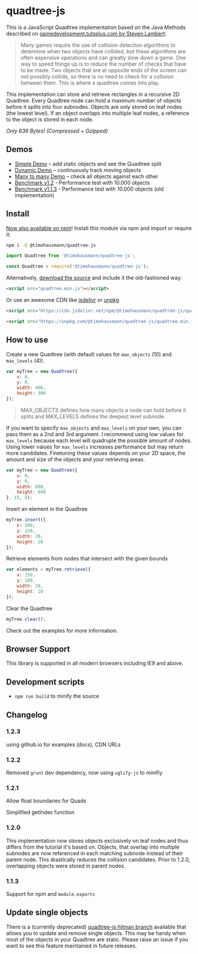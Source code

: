 # quadtree-js

This is a JavaScript Quadtree implementation based on the Java Methods described on [gamedevelopment.tutsplus.com by Steven Lambert](https://gamedevelopment.tutsplus.com/tutorials/quick-tip-use-quadtrees-to-detect-likely-collisions-in-2d-space--gamedev-374):

> Many games require the use of collision detection algorithms to determine when two objects have collided, but these algorithms are often expensive operations and can greatly slow down a game. One way to speed things up is to reduce the number of checks that have to be made. Two objects that are at opposite ends of the screen can not possibly collide, so there is no need to check for a collision between them. This is where a quadtree comes into play.

This implementation can store and retrieve rectangles in a recursive 2D Quadtree. Every Quadtree node can hold a maximum number of objects before it splits into four subnodes. Objects are only stored on leaf nodes (the lowest level). If an object overlaps into multiple leaf nodes, a reference to the object is stored in each node. 

*Only 639 Bytes! (Compressed + Gzipped)*

## Demos

* [Simple Demo](https://timohausmann.github.io/quadtree-js/simple.html) – add static objects and see the Quadtree split
* [Dynamic Demo](https://timohausmann.github.io/quadtree-js/dynamic.html) – continuously track moving objects
* [Many to many Demo](https://timohausmann.github.io/quadtree-js/many.html) – check all objects against each other
* [Benchmark v1.2](https://timohausmann.github.io/quadtree-js/test-10000-1.2.0.html) - Performance test with 10.000 objects
* [Benchmark v1.1.3](https://timohausmann.github.io/quadtree-js/test-10000-1.1.3.html) - Performance test with 10.000 objects (old implementation)

## Install

[Now also available on npm](https://www.npmjs.com/package/@timohausmann/quadtree-js)! Install this module via npm and import or require it:

```bash
npm i -D @timohausmann/quadtree-js
```

```javascript
import Quadtree from '@timohausmann/quadtree-js';
```

```javascript
const Quadtree = require('@timohausmann/quadtree-js');
```

Alternatively, [download the source](https://github.com/timohausmann/quadtree-js/archive/master.zip) and include it the old-fashioned way:

```html
<script src="quadtree.min.js"></script>
```

Or use an awesome CDN like [jsdelivr](https://www.jsdelivr.com/) or [unpkg](https://unpkg.com/)

```html
<script src="https://cdn.jsdelivr.net/npm/@timohausmann/quadtree-js/quadtree.min.js"></script>
```

```html
<script src="https://unpkg.com/@timohausmann/quadtree-js/quadtree.min.js"></script>
```


## How to use

Create a new Quadtree (with default values for `max_objects` (10) and `max_levels` (4)).

```javascript
var myTree = new Quadtree({
	x: 0,
	y: 0,
	width: 400,
	height: 300
});
```

> MAX_OBJECTS defines how many objects a node can hold before it splits and MAX_LEVELS defines the deepest level subnode.

If you want to specify `max_objects` and `max_levels` on your own, you can pass them as a 2nd and 3rd argument. I recommend using low values for `max_levels` because each level will quadruple the possible amount of nodes. Using lower values for `max_levels` increases performance but may return more candidates. Finetuning these values depends on your 2D space, the amount and size of the objects and your retrieving areas. 

```javascript
var myTree = new Quadtree({
	x: 0,
	y: 0,
	width: 800,
	height: 600
}, 15, 6);
``` 

Insert an element in the Quadtree
```javascript
myTree.insert({
	x: 200,
	y: 150,
	width: 20,
	height: 20
});
```

Retrieve elements from nodes that intersect with the given bounds
```javascript
var elements = myTree.retrieve({
	x: 150,
	y: 100,
	width: 20,
	height: 20
});
```

Clear the Quadtree
```javascript
myTree.clear();
```

Check out the examples for more information.

## Browser Support

This library is supported in all modern browsers including IE9 and above. 

## Development scripts

* `npm run build` to minify the source

## Changelog

### 1.2.3

using github.io for examples (docs), CDN URLs

### 1.2.2

Removed `grunt` dev dependency, now using `uglify-js` to minifiy

### 1.2.1

Allow float boundaries for Quads

Simplified getIndex function

### 1.2.0

This implementation now stores objects exclusively on leaf nodes and thus differs from the tutorial it's based on. Objects, that overlap into multiple subnodes are now referenced in each matching subnode instead of their parent node. This drastically reduces the collision candidates. Prior to 1.2.0, overlapping objects were stored in parent nodes. 

### 1.1.3

Support for npm and `module.exports`

## Update single objects

There is a (currently deprecated) [quadtree-js hitman branch](https://github.com/timohausmann/quadtree-js/tree/hitman) available that allows you to update and remove single objects. This may be handy when most of the objects in your Quadtree are static. Please raise an issue if you want to see this feature maintained in future releases.